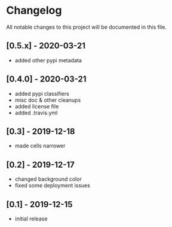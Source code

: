 # Changelog

All notable changes to this project will be documented in this file.

## [0.5.x] - 2020-03-21
- added other pypi metadata

## [0.4.0] - 2020-03-21
- added pypi classifiers
- misc doc & other cleanups
- added license file
- added .travis.yml

## [0.3] - 2019-12-18
- made cells narrower

## [0.2] - 2019-12-17
- changed background color
- fixed some deployment issues

## [0.1] - 2019-12-15
- initial release
